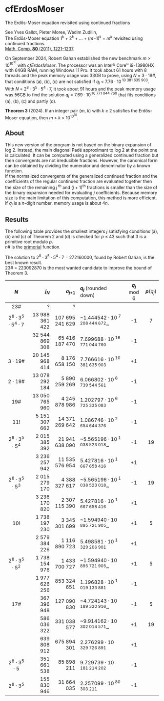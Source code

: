 # cfErdosMoser
The Erdős-Moser equation revisited using continued fractions

See Yves Gallot, Pieter Moree, Wadim Zudilin,  
The Erdős-Moser equation 1<sup>*k*</sup>&nbsp;+&nbsp;2<sup>*k*</sup>&nbsp;+&nbsp;...&nbsp;+&nbsp;(*m*−1)<sup>*k*</sup> = *m*<sup>*k*</sup> revisited using continued fractions.  
[Math. Comp. **80** (2011), 1221–1237](https://www.ams.org/journals/mcom/2011-80-274/S0025-5718-2010-02439-1/).

On September 2024, Robert Gahan established the new benchmark *m* > 10<sup>10<sup>10</sup></sup> with *cfErdosMoser*. The processor was an Intel&reg; Core&trade; i9-13980HX with 64GB RAM, running Windows 11 Pro. It took about 61 hours with 8 threads and the peak memory usage was 33GB to prove, using *N* = 3&nbsp;&middot;&nbsp;19#, that conditions (a), (b), (c) are not satisfied if *q*<sub>*j*</sub> < 7.76&nbsp;&middot;&nbsp;10<sup>&nbsp;10&nbsp;381&nbsp;635&nbsp;903</sup>. With *N* = 2<sup>8</sup>&nbsp;&middot;&nbsp;3<sup>5</sup>&nbsp;&middot;&nbsp;5<sup>4</sup>&nbsp;&middot;&nbsp;7, it took about 91 hours and the peak memory usage was 56GB to find the solution *q*<sub>*j*</sub> = 7.69&nbsp;&middot;&nbsp;10<sup>&nbsp;16&nbsp;771&nbsp;044&nbsp;760</sup> that fits conditions (a), (b), (c) and partly (d).

**Theorem&nbsp;3** (2024). If an integer pair (*m*,&nbsp;*k*) with *k*&nbsp;&ge;&nbsp;2 satisfies the Erdős-Moser equation, then *m*&nbsp;>&nbsp;*k*&nbsp;>&nbsp;10<sup>10<sup>10</sup></sup>.

## About
This new version of the program is not based on the binary expansion of log&nbsp;2. Instead, the main diagonal Padé approximant to log&nbsp;2 at the point one is calculated. It can be computed using a generalized continued fraction but then convergents are not irreducible fractions. However, the canonical form can be obtained by dividing the numerator and denominator by a known function.  
If the normalized convergents of the generalized continued fraction and the coefficients of the regular continued fraction are evaluated together then the size of the remaining *j*<sup>&nbsp;th</sup> and (*j*&nbsp;+&nbsp;1)<sup>th</sup> fractions is smaller than the size of the binary expansion needed for evaluating *j* coefficients. Because memory size is the main limitation of this computation, this method is more efficient.  
If *q*<sub>*j*</sub> is a *n*-digit number, memory usage is about 4*n*.

## Results

The following table provides the smallest integers *j* satisfying conditions (a), (b) and (c) of Theorem&nbsp;2 and (d) is checked for *p*&nbsp;&le;&nbsp;43 such that 3 is a primitive root modulo&nbsp;*p*.  
*n*# is the [primorial](https://en.wikipedia.org/wiki/Primorial) function.

The solution to 2<sup>8</sup>&nbsp;&middot;&nbsp;3<sup>5</sup>&nbsp;&middot;&nbsp;5<sup>4</sup>&nbsp;&middot;&nbsp;7 = 272160000, found by Robert Gahan, is the best known result.  
23# = 223092870 is the most wanted candidate to improve the bound of Theorem&nbsp;3.

| *N* | *j*<sub>*N*</sub> | *a*<sub>*j*+1</sub> | *q*<sub>*j*</sub> <span style="font-weight: normal">(rounded down)</span> | *q*<sub>*j*</sub> <span style="font-weight: normal">mod 6</span> | *p*<span style="font-weight: normal">(*q*<sub>*j*</sub>)</span> |
|:---:| ---:| ---:|:--- |:---:|:---:|
| 23# | ? | ? | | | |
| 2<sup>8</sup> &middot; 3<sup>5</sup> &middot; 5<sup>4</sup> &middot; 7 | 13 988 361 422 | 107 695 241 629 | ~1.444542 &middot; 10<sup> 7 208 444 672</sup>~ | -1 | 7 |
|                                                                        | 32 544 869 308 |  65 416 187 470 | 7.699688 &middot; 10<sup> 16 771 044 760</sup> | -1 | |
| 3 &middot; 19# | 20 145 968 414 | 8 176 658 150 | 7.766616 &middot; 10<sup> 10 381 635 903</sup> | +1 | |
| 2 &middot; 19# | 13 078 292 184 | 5 890 259 269 | 6.066802 &middot; 10<sup>  6 739 544 561</sup> | -1 | |
| 19# | 13 050 765 960 |  4 245 878 986 | 1.202797 &middot; 10<sup> 6 725 335 083</sup> | -1 | |
| 11! |  5 151 307 662 | 14 371 269 642 | 1.086746 &middot; 10<sup> 2 654 644 376</sup> | -1 | |
| 2<sup>8</sup> &middot; 3<sup>5</sup> &middot; 5<sup>4</sup> | 2 015 385 392 | 21 941 638 090 | ~5.565196 &middot; 10<sup> 1 038 523 018</sup>~ | -1 | 19 |
|                                                             | 3 236 257 942 | 11 535 576 954 |  5.427816 &middot; 10<sup> 1 667 658 416</sup>  | +1 | |
| 2<sup>8</sup> &middot; 3<sup>5</sup> &middot; 5<sup>3</sup> | 2 015 279 170 |  4 388 327 617 | ~5.565196 &middot; 10<sup> 1 038 523 018</sup>~ | -1 | 19 |
|                                                             | 3 236 170 820 |  2 307 115 390 |  5.427816 &middot; 10<sup> 1 667 658 416</sup>  | +1 | | 
| 10! | 1 738 197 230 | 3 345 301 699 | ~1.594940 &middot; 10<sup>   895 721 905</sup>~ | +1 | 5 |
|     | 2 579 384 226 | 1 116 890 723 |  5.498581 &middot; 10<sup> 1 329 206 901</sup>  | +1 |   |
| 2<sup>8</sup> &middot; 3<sup>5</sup> &middot; 5<sup>2</sup> | 1 738 154 976 | 1 433 700 727 | ~1.594940 &middot; 10<sup>   895 721 905</sup>~ | +1 | 5 |
|                                                             | 1 977 626 256 |   853 324 651 |  1.196828 &middot; 10<sup> 1 019 133 881</sup>  | -1 | |
| 17# | 367 396 948 | 127 090 830 | ~4.724143 &middot; 10<sup> 189 330 916</sup>~ | -1 |  5 |
|     | 586 036 322 | 331 038 577 | ~9.914162 &middot; 10<sup> 302 014 571</sup>~ | +1 | 19 |
|     | 639 808 912 | 675 894 301 |  2.276299 &middot; 10<sup> 329 726 891</sup>  | +1 | |
| 2<sup>8</sup> &middot; 3<sup>5</sup> &middot; 5 | 351 661 538 | 85 898 211 | 9.729739 &middot; 10<sup> 181 214 202</sup> | -1 | |
| 2<sup>8</sup> &middot; 3<sup>5</sup> | 155 830 946 | 31 664 035 | 2.257099 &middot; 10<sup> 80 303 211</sup> | -1 | |

